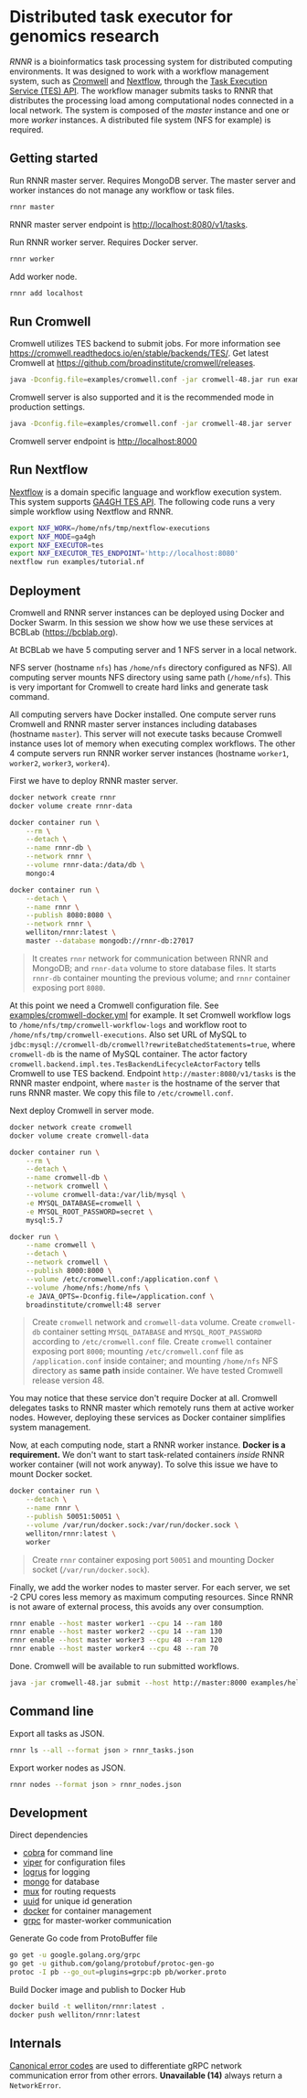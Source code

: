 # Distributed task executor for genomics research

*RNNR* is a bioinformatics task processing system for distributed computing environments.
It was designed to work with a workflow management system, such as [Cromwell](https://github.com/broadinstitute/cromwell) and [Nextflow](https://www.nextflow.io/), through the [Task Execution Service (TES) API](https://github.com/ga4gh/task-execution-schemas).
The workflow manager submits tasks to RNNR that distributes the processing load among computational nodes connected in a local network.
The system is composed of the *master* instance and one or more *worker* instances.
A distributed file system (NFS for example) is required.

## Getting started

Run RNNR master server.
Requires MongoDB server.
The master server and worker instances do not manage any workflow or task files.

```bash
rnnr master
```

RNNR master server endpoint is <http://localhost:8080/v1/tasks>.

Run RNNR worker server. Requires Docker server.

```bash
rnnr worker
```

Add worker node.

```bash
rnnr add localhost
```

## Run Cromwell

Cromwell utilizes TES backend to submit jobs.
For more information see <https://cromwell.readthedocs.io/en/stable/backends/TES/>.
Get latest Cromwell at <https://github.com/broadinstitute/cromwell/releases>.

```bash
java -Dconfig.file=examples/cromwell.conf -jar cromwell-48.jar run examples/hello.wdl
```

Cromwell server is also supported and it is the recommended mode in production settings.

```bash
java -Dconfig.file=examples/cromwell.conf -jar cromwell-48.jar server
``` 

Cromwell server endpoint is <http://localhost:8000>

## Run Nextflow

[Nextflow](https://www.nextflow.io/) is a domain specific language and workflow execution system.
This system supports [GA4GH TES API](https://www.nextflow.io/docs/latest/executor.html#ga4gh-tes).
The following code runs a very simple workflow using Nextflow and RNNR.

```bash
export NXF_WORK=/home/nfs/tmp/nextflow-executions
export NXF_MODE=ga4gh
export NXF_EXECUTOR=tes
export NXF_EXECUTOR_TES_ENDPOINT='http://localhost:8080'
nextflow run examples/tutorial.nf
```

## Deployment

Cromwell and RNNR server instances can be deployed using Docker and Docker Swarm.
In this session we show how we use these services at BCBLab (<https://bcblab.org>).

At BCBLab we have 5 computing server and 1 NFS server in a local network.

NFS server (hostname `nfs`) has `/home/nfs` directory configured as NFS).
All computing server mounts NFS directory using same path (`/home/nfs`).
This is very important for Cromwell to create hard links and generate task command. 

All computing servers have Docker installed.
One compute server runs Cromwell and RNNR master server instances including databases (hostname `master`).
This server will not execute tasks because Cromwell instance uses lot of memory when executing complex workflows.
The other 4 compute servers run RNNR worker server instances (hostname `worker1`, `worker2`, `worker3`, `worker4`).

First we have to deploy RNNR master server.

```bash
docker network create rnnr
docker volume create rnnr-data

docker container run \
    --rm \
    --detach \
    --name rnnr-db \
    --network rnnr \
    --volume rnnr-data:/data/db \
    mongo:4

docker container run \
    --detach \
    --name rnnr \
    --publish 8080:8080 \
    --network rnnr \
    welliton/rnnr:latest \
    master --database mongodb://rnnr-db:27017
```

> It creates `rnnr` network for communication between RNNR and MongoDB;
> and `rnnr-data` volume to store database files.
> It starts `rnnr-db` container mounting the previous volume;
> and `rnnr` container exposing port `8080`.

At this point we need a Cromwell configuration file.
See [examples/cromwell-docker.yml](examples/cromwell-docker.conf) for example.
It set Cromwell workflow logs to `/home/nfs/tmp/cromwell-workflow-logs` and workflow root to `/home/nfs/tmp/cromwell-executions`.
Also set URL of MySQL to `jdbc:mysql://cromwell-db/cromwell?rewriteBatchedStatements=true`, where `cromwell-db` is the name of MySQL container.
The actor factory `cromwell.backend.impl.tes.TesBackendLifecycleActorFactory` tells Cromwell to use TES backend.
Endpoint `http://master:8080/v1/tasks` is the RNNR master endpoint, where `master` is the hostname of the server that runs RNNR master. 
We copy this file to `/etc/crowmell.conf`.

Next deploy Cromwell in server mode.

```bash
docker network create cromwell
docker volume create cromwell-data

docker container run \
    --rm \
    --detach \
    --name cromwell-db \
    --network cromwell \
    --volume cromwell-data:/var/lib/mysql \
    -e MYSQL_DATABASE=cromwell \
    -e MYSQL_ROOT_PASSWORD=secret \
    mysql:5.7

docker run \
    --name cromwell \
    --detach \
    --network cromwell \
    --publish 8000:8000 \
    --volume /etc/cromwell.conf:/application.conf \
    --volume /home/nfs:/home/nfs \
    -e JAVA_OPTS=-Dconfig.file=/application.conf \
    broadinstitute/cromwell:48 server
```

> Create `cromwell` network and `cromwell-data` volume.
> Create `cromwell-db` container setting `MYSQL_DATABASE` and `MYSQL_ROOT_PASSWORD` according to `/etc/cromwell.conf` file.
> Create `cromwell` container exposing port `8000`; mounting `/etc/cromwell.conf` file as `/application.conf` inside container;
> and mounting `/home/nfs` NFS directory as **same path** inside container.
> We have tested Cromwell release version 48.

You may notice that these service don't require Docker at all.
Cromwell delegates tasks to RNNR master which remotely runs them at active worker nodes.
However, deploying these services as Docker container simplifies system management.

Now, at each computing node, start a RNNR worker instance. **Docker is a requirement.**
We don't want to start task-related containers *inside* RNNR worker container (will not work anyway).
To solve this issue we have to mount Docker socket.

```bash
docker container run \
    --detach \
    --name rnnr \
    --publish 50051:50051 \
    --volume /var/run/docker.sock:/var/run/docker.sock \
    welliton/rnnr:latest \
    worker
```

> Create `rnnr` container exposing port `50051` and mounting Docker socket (`/var/run/docker.sock`).

Finally, we add the worker nodes to master server.
For each server, we set -2 CPU cores less memory as maximum computing resources.
Since RNNR is not aware of external process, this avoids any over consumption.  

```bash
rnnr enable --host master worker1 --cpu 14 --ram 180
rnnr enable --host master worker2 --cpu 14 --ram 130
rnnr enable --host master worker3 --cpu 48 --ram 120
rnnr enable --host master worker4 --cpu 48 --ram 70
```

Done. Cromwell will be available to run submitted workflows.

```bash
java -jar cromwell-48.jar submit --host http://master:8000 examples/hello.wdl
```

## Command line

Export all tasks as JSON.

```bash
rnnr ls --all --format json > rnnr_tasks.json
```

Export worker nodes as JSON.

```bash
rnnr nodes --format json > rnnr_nodes.json
```

## Development

Direct dependencies

- [cobra](https://github.com/spf13/cobra) for command line
- [viper](https://github.com/spf13/viper) for configuration files
- [logrus](https://github.com/sirupsen/logrus) for logging
- [mongo](https://github.com/mongodb/mongo-go-driver) for database
- [mux](https://github.com/gorilla/mux) for routing requests
- [uuid](https://github.com/google/uuid) for unique id generation
- [docker](https://pkg.go.dev/github.com/docker/docker/client) for container management
- [grpc](https://pkg.go.dev/mod/google.golang.org/grpc) for master-worker communication

Generate Go code from ProtoBuffer file

```bash
go get -u google.golang.org/grpc
go get -u github.com/golang/protobuf/protoc-gen-go
protoc -I pb --go_out=plugins=grpc:pb pb/worker.proto 
```

Build Docker image and publish to Docker Hub

```bash
docker build -t welliton/rnnr:latest .
docker push welliton/rnnr:latest
```

## Internals

[Canonical error codes](https://pkg.go.dev/google.golang.org/grpc/codes?tab=doc) are used to differentiate gRPC network communication error from other errors.
**Unavailable (14)** always return a `NetworkError`.